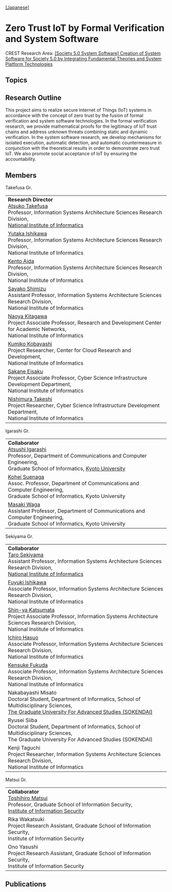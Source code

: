 [\[Japanese\]](https://zt-iot.nii.ac.jp/)

# Zero Trust IoT by Formal Verification and System Software
CREST Research Area: [\[Society 5.0 System Software\] Creation of System Software for Society 5.0 by Integrating Fundamental Theories and System Platform Technologies](https://www.jst.go.jp/kisoken/crest/en/research_area/ongoing/area2021-2.html)

## Topics

## Research Outline
This project aims to realize secure Internet of Things (IoT) systems in accordance with the concept of zero trust by the fusion of formal verification and system software technologies.
In the formal verification research, we provide mathematical proofs for the legitimacy of IoT trust chains and address unknown threats combining static and dynamic verification. 
In the system software research, we develop mechanisms for isolated execution, automatic detection, and automatic countermeasure in conjunction with the theoretical results in order to demonstrate zero trust IoT. 
We also promote social acceptance of IoT by ensuring the accountability.

## Members
<p>Takefusa Gr.</p>
<table>
  <tr>
    <td>
      <b>Research Director</b><br>
      <a href="https://researchmap.jp/takefusa?lang=en">Atsuko Takefusa</a><br>
	Professor, 
      Information Systems Architecture Sciences Research Division, <br>
      <a href="https://www.nii.ac.jp/en/">National Institute of Informatics</a>
    </td>
  </tr>
 
 <tr>
    <td>
	<a href="https://researchmap.jp/yutaka_ishikawa?lang=en">Yutaka Ishikawa<a><br>
	Professor, 
      Information Systems Architecture Sciences Research Division, <br>
	National Institute of Informatics
    </td>
  </tr>
 
 <tr>
    <td>
	<a href="https://researchmap.jp/aida?lang=en">Kento Aida</a><br>
	Professor, 
      Information Systems Architecture Sciences Research Division, <br> 
	National Institute of Informatics
    </td>
  </tr>

 <tr>
    <td>
	<a href="https://researchmap.jp/smzs?lang=en">Sayako Shimizu</a><br> 
	Assistant Professor, 
      Information Systems Architecture Sciences Research Division, <br> 
	National Institute of Informatics
    </td>
  </tr>

 <tr>
    <td>
	<a href="https://researchmap.jp/7000026496?lang=en">Naoya Kitagawa</a><br>
	Project Associate Professor, 
      Research and Development Center for Academic Networks, <br>
	National Institute of Informatics
    </td>
  </tr>

 <tr>
    <td>
	<a href="https://researchmap.jp/kobayashikumiko?lang=en">Kumiko Kobayashi</a><br>
	Project Researcher, 
	Center for Cloud Research and Development, <br>
	National Institute of Informatics
    </td>
  </tr>

 <tr>
    <td>
	<a href="https://researchmap.jp/sakaneeisaku?lang=en">Sakane Eisaku</a><br>
	Project Associate Professor, 
	Cyber Science Infrastructure Development Department, <br>
	National Institute of Informatics
    </td>
  </tr>
 <tr>
    <td>
	<a href="https://researchmap.jp/nishimuratakeshi?lang=en">Nishimura Takeshi</a><br>
	Project Researcher, 
	Cyber Science Infrastructure Development Department, <br>
	National Institute of Informatics
    </td>
  </tr>
</table>

<p>Igarashi Gr.</p>
<table>
  <tr>
    <td>
	<b>Collaborator</b><br>
	<a href="https://researchmap.jp/Atsushi.Igarashi?lang=en">Atsushi Igarashi</a><br>
	Professor, 
	Department of Communications and Computer Engineering, <br>
	Graduate School of Informatics, 
	<a href="https://www.i.kyoto-u.ac.jp">Kyoto University</a>
    </td>
  </tr>

  <tr>
    <td>
	<a href="https://researchmap.jp/ksuenaga?lang=en">Kohei Suenaga</a><br>
	Assoc. Professor, 
	Department of Communications and Computer Engineering, <br>
	Graduate School of Informatics, 
	Kyoto University
    </td>
  </tr>

  <tr>
    <td>
	<a href="https://researchmap.jp/mwaga?lang=en">Masaki Waga</a><br>
	Assistant Professor, 
	Department of Communications and Computer Engineering, <br>
	Graduate School of Informatics, 
	Kyoto University
    </td>
  </tr>  
</table>

<p>Sekiyama Gr.</p>
<table>
  <tr>
    <td>
	<b>Collaborator</b><br>
	<a href="https://researchmap.jp/t-sekiym?lang=en">Taro Sekiyama</a><br>
	Assistant Professor, 
	Information Systems Architecture Sciences Research Division, <br>
	<a href="https://www.nii.ac.jp/en/">National Institute of Informatics</a>
    </td>
  </tr>

  <tr>
    <td>
      <a href="https://researchmap.jp/f-ishikawa?lang=en">Fuyuki Ishikawa</a><br>
	Associate Professor, 
	Information Systems Architecture Sciences Research Division, <br>
      National Institute of Informatics
    </td>
  </tr>

  <tr>
    <td>
      <a href="https://researchmap.jp/shinya_katsumata?lang=en">Shin-ya Katsumata</a><br>
	Project Associate Professor, 
	Information Systems Architecture Sciences Research Division, <br>
      National Institute of Informatics
    </td>
  </tr>

  <tr>
    <td>
      <a href="https://researchmap.jp/read0136635?lang=en">Ichiro Hasuo</a><br>
	Associate Professor, 
	Information Systems Architecture Sciences Research Division, <br>
      National Institute of Informatics
    </td>
  </tr>

  <tr>
    <td>
      <a href="https://researchmap.jp/kensuke/">Kensuke Fukuda</a><br>
	Associate Professor, 
	Information Systems Architecture Sciences Research Division, <br>
      National Institute of Informatics
    </td>
  </tr>

  <tr>
    <td>
      Nakabayashi Misato<br>
	Doctoral Student, 
	Department of Informatics, 
	School of Multidisciplinary Sciences, <br>
      <a href="https://www.nii.ac.jp/graduate/en/">The Graduate University For Advanced Studies (SOKENDAI)</a>
    </td>
  </tr>

  <tr>
    <td>
      Ryusei Siiba<br>
	Doctoral Student, 
	Department of Informatics, 
	School of Multidisciplinary Sciences, <br>
        The Graduate University For Advanced Studies (SOKENDAI)
    </td>
  </tr>

  <tr>
    <td>
      Kenji Taguchi<br>
	Project Researcher, 
	Information Systems Architecture Sciences Research Division, <br>
      National Institute of Informatics
    </td>
  </tr>
</table>

<p>Matsui Gr.</p>
<table>
  <tr>
    <td>
	<b>Collaborator</b><br>
	<a href="https://www.iisec.ac.jp/education/professors/matsui.html">Toshihiro Matsui</a><br>
	Professor, 
	Graduate School of Information Security, <br>
	<a href="https://www2.iisec.ac.jp/english/">Institute of Information Security</a>
    </td>
  </tr>
 
 <tr>
    <td>
	Rika Wakatsuki<br>
	Project Research Assistant, 
	Graduate School of Information Security, <br>
	Institute of Information Security
    </td>
  </tr>

 <tr>
    <td>
	Ono Yasushi<br>
	Project Research Assistant, 
	Graduate School of Information Security, <br>
	Institute of Information Security
    </td>
  </tr>
</table>


## Publications

